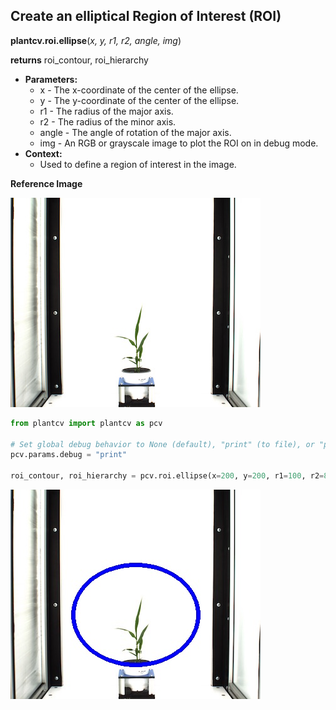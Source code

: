 ## Create an elliptical Region of Interest (ROI)

**plantcv.roi.ellipse**(*x, y, r1, r2, angle, img*)

**returns** roi_contour, roi_hierarchy

- **Parameters:**
    - x - The x-coordinate of the center of the ellipse.
    - y - The y-coordinate of the center of the ellipse.
    - r1 - The radius of the major axis.
    - r2 - The radius of the minor axis.
    - angle - The angle of rotation of the major axis.
    - img - An RGB or grayscale image to plot the ROI on in debug mode.
- **Context:**
    - Used to define a region of interest in the image.

**Reference Image**

![Screenshot](img/documentation_images/ellipse/original_image.jpg)

```python
from plantcv import plantcv as pcv

# Set global debug behavior to None (default), "print" (to file), or "plot" (Jupyter Notebooks or X11)
pcv.params.debug = "print"

roi_contour, roi_hierarchy = pcv.roi.ellipse(x=200, y=200, r1=100, r2=80, angle=0, img=rgb_img)
```

![Screenshot](img/documentation_images/ellipse/image_with_roi.jpg)
